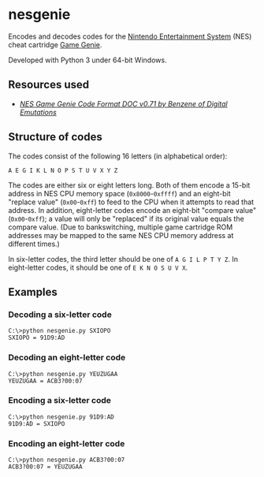 # nesgenie

Encodes and decodes codes for the [Nintendo Entertainment System](http://en.wikipedia.org/wiki/Nintendo_Entertainment_System) (NES) cheat cartridge [Game Genie](http://en.wikipedia.org/wiki/Game_Genie).

Developed with Python 3 under 64-bit Windows.

## Resources used

* [*NES Game Genie Code Format DOC v0.71 by Benzene of Digital Emutations*](http://nesdev.com/nesgg.txt)

## Structure of codes

The codes consist of the following 16 letters (in alphabetical order):

`A E G I K L N O P S T U V X Y Z`

The codes are either six or eight letters long. Both of them encode a 15-bit address in NES CPU memory space (`0x8000`-`0xffff`) and an eight-bit "replace value" (`0x00`-`0xff`) to feed to the CPU when it attempts to read that address. In addition, eight-letter codes encode an eight-bit "compare value" (`0x00`-`0xff`); a value will only be "replaced" if its original value equals the compare value. (Due to bankswitching, multiple game cartridge ROM addresses may be mapped to the same NES CPU memory address at different times.)

In six-letter codes, the third letter should be one of `A G I L P T Y Z`. In eight-letter codes, it should be one of `E K N O S U V X`.

## Examples

### Decoding a six-letter code

```
C:\>python nesgenie.py SXIOPO
SXIOPO = 91D9:AD
```

### Decoding an eight-letter code

```
C:\>python nesgenie.py YEUZUGAA
YEUZUGAA = ACB3?00:07
```

### Encoding a six-letter code

```
C:\>python nesgenie.py 91D9:AD
91D9:AD = SXIOPO
```

### Encoding an eight-letter code

```
C:\>python nesgenie.py ACB3?00:07
ACB3?00:07 = YEUZUGAA
```
